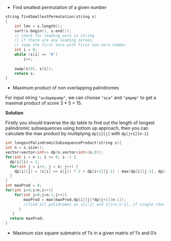 * Find smallest permutation of a given number
```c++
string findSmallestPermutation(string s) 
{ 
    int len = s.length(); 
    sort(s.begin(), s.end()); 
    // check for leading zero in string 
    // if there are any leading zeroes, 
    // swap the first zero with first non-zero number 
    int i = 0; 
    while (s[i] == '0')  
        i++; 
      
    swap(s[0], s[i]); 
    return s; 
} 
```
* Maximum product of non overlapping palindromes

For input string `"acdapmpomp"`, we can choose `"aca"` and `"pmpmp"` to get a maximal product of score 3 * 5 = 15.

**Solution**

Firstly you should traverse the dp table to find out the length of longest palindromic subsequences using bottom up approach, then you can calculate the max product by multiplying `dp[i][j]` with `dp[j+1][n-1]`
```c++
int longestPalindromicSubsequenceProduct(string s){
int n = s.size();
vector<vector<int>> dp(n,vector<int>(n,0));
for(int i = n-1; i >= 0; i--) {
  dp[i][i] = 1;
  for(int j = i+1; j < n; j++) {
    dp[i][j] = (s[i] == s[j]) ? 2 + dp[i+1][j-1] : max(dp[i][j-1], dp[i+1][j]);
  }
}
int maxProd = 0;
for(int i=0;i<n;i++){
    for(int j=0;j<n-1;j++){
        maxProd = max(maxProd,dp[i][j]*dp[j+1][n-1]);
        //find all palidromes as s[i:j] and s[j+1:n-1], if single char then dp[i][j] = 1
      }
   }
  return maxProd;
}
```
* Maximum size square submatrix of 1’s in a given matrix of 1’s and 0’s
